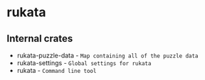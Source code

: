 # rukata

## Internal crates
- rukata-puzzle-data - `Map containing all of the puzzle data`
- rukata-settings - `Global settings for rukata`
- rukata - `Command line tool`
